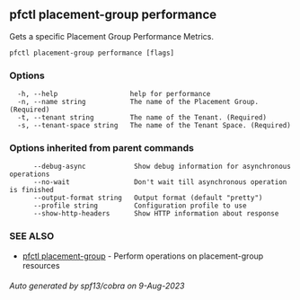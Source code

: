 ## pfctl placement-group performance

Gets a specific Placement Group Performance Metrics.

```
pfctl placement-group performance [flags]
```

### Options

```
  -h, --help                  help for performance
  -n, --name string           The name of the Placement Group. (Required)
  -t, --tenant string         The name of the Tenant. (Required)
  -s, --tenant-space string   The name of the Tenant Space. (Required)
```

### Options inherited from parent commands

```
      --debug-async            Show debug information for asynchronous operations
      --no-wait                Don't wait till asynchronous operation is finished
      --output-format string   Output format (default "pretty")
      --profile string         Configuration profile to use
      --show-http-headers      Show HTTP information about response
```

### SEE ALSO

* [pfctl placement-group](pfctl_placement-group.md)	 - Perform operations on placement-group resources

###### Auto generated by spf13/cobra on 9-Aug-2023

